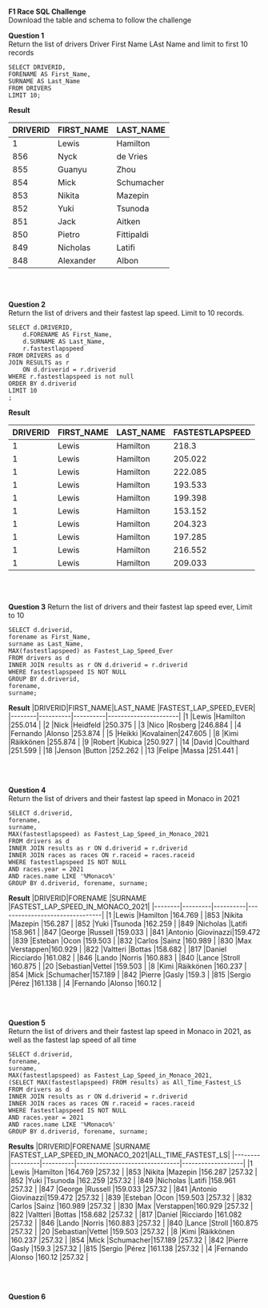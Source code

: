 **F1 Race SQL Challenge**  
Download the table and schema to follow the challenge

**Question 1**  
Return the list of drivers Driver First Name LAst Name and limit to first 10 records

	SELECT DRIVERID,
	FORENAME AS First_Name,
	SURNAME AS Last_Name
	FROM DRIVERS
	LIMIT 10;
  
  **Result**
  
|DRIVERID|FIRST_NAME|LAST_NAME |
|--------|----------|----------|
|1       |Lewis     |Hamilton  |
|856     |Nyck      |de Vries  |
|855     |Guanyu    |Zhou      |
|854     |Mick      |Schumacher|
|853     |Nikita    |Mazepin   |
|852     |Yuki      |Tsunoda   |
|851     |Jack      |Aitken    |
|850     |Pietro    |Fittipaldi|
|849     |Nicholas  |Latifi    |
|848     |Alexander |Albon     |

<br>
<br>
    
**Question 2**  
Return the list of drivers and their fastest lap speed. Limit to 10 records.

	SELECT d.DRIVERID,
	    d.FORENAME AS First_Name,
	    d.SURNAME AS Last_Name,
	    r.fastestlapspeed
	FROM DRIVERS as d
	JOIN RESULTS as r
	    ON d.driverid = r.driverid
	WHERE r.fastestlapspeed is not null 
	ORDER BY d.driverid
	LIMIT 10
	;

 **Result**

|DRIVERID|FIRST_NAME|LAST_NAME |FASTESTLAPSPEED|
|--------|----------|----------|---------------|
|1       |Lewis     |Hamilton  |218.3          |
|1       |Lewis     |Hamilton  |205.022        |
|1       |Lewis     |Hamilton  |222.085        |
|1       |Lewis     |Hamilton  |193.533        |
|1       |Lewis     |Hamilton  |199.398        |
|1       |Lewis     |Hamilton  |153.152        |
|1       |Lewis     |Hamilton  |204.323        |
|1       |Lewis     |Hamilton  |197.285        |
|1       |Lewis     |Hamilton  |216.552        |
|1       |Lewis     |Hamilton  |209.033        |

<br>
<br>

**Question 3**
Return the list of drivers and their fastest lap speed ever, Limit to 10

	SELECT d.driverid,
	forename as First_Name,
	surname as Last_Name,
	MAX(fastestlapspeed) as Fastest_Lap_Speed_Ever 
	FROM drivers as d
	INNER JOIN results as r ON d.driverid = r.driverid
	WHERE fastestlapspeed IS NOT NULL
	GROUP BY d.driverid,
	forename,
	surname;

**Result**
|DRIVERID|FIRST_NAME|LAST_NAME |FASTEST_LAP_SPEED_EVER|
|--------|----------|----------|----------------------|
|1       |Lewis     |Hamilton  |255.014               |
|2       |Nick      |Heidfeld  |250.375               |
|3       |Nico      |Rosberg   |246.884               |
|4       |Fernando  |Alonso    |253.874               |
|5       |Heikki    |Kovalainen|247.605               |
|8       |Kimi      |Räikkönen |255.874               |
|9       |Robert    |Kubica    |250.927               |
|14      |David     |Coulthard |251.599               |
|18      |Jenson    |Button    |252.262               |
|13      |Felipe    |Massa     |251.441               |

<br>
<br>

**Question 4**  
Return the list of drivers and their fastest lap speed in Monaco in 2021

	SELECT d.driverid, 
	forename, 
	surname, 
	MAX(fastestlapspeed) as Fastest_Lap_Speed_in_Monaco_2021 
	FROM drivers as d
	INNER JOIN results as r ON d.driverid = r.driverid
	INNER JOIN races as races ON r.raceid = races.raceid
	WHERE fastestlapspeed IS NOT NULL
	AND races.year = 2021
	AND races.name LIKE '%Monaco%'
	GROUP BY d.driverid, forename, surname;

 **Result**
 |DRIVERID|FORENAME |SURNAME   |FASTEST_LAP_SPEED_IN_MONACO_2021|
|--------|---------|----------|--------------------------------|
|1       |Lewis    |Hamilton  |164.769                         |
|853     |Nikita   |Mazepin   |156.287                         |
|852     |Yuki     |Tsunoda   |162.259                         |
|849     |Nicholas |Latifi    |158.961                         |
|847     |George   |Russell   |159.033                         |
|841     |Antonio  |Giovinazzi|159.472                         |
|839     |Esteban  |Ocon      |159.503                         |
|832     |Carlos   |Sainz     |160.989                         |
|830     |Max      |Verstappen|160.929                         |
|822     |Valtteri |Bottas    |158.682                         |
|817     |Daniel   |Ricciardo |161.082                         |
|846     |Lando    |Norris    |160.883                         |
|840     |Lance    |Stroll    |160.875                         |
|20      |Sebastian|Vettel    |159.503                         |
|8       |Kimi     |Räikkönen |160.237                         |
|854     |Mick     |Schumacher|157.189                         |
|842     |Pierre   |Gasly     |159.3                           |
|815     |Sergio   |Pérez     |161.138                         |
|4       |Fernando |Alonso    |160.12                          |

<br>
<br>

**Question 5**  
Return the list of drivers and their fastest lap speed in Monaco in 2021, as well as the fastest lap speed of all time

	SELECT d.driverid, 
	forename, 
	surname, 
	MAX(fastestlapspeed) as Fastest_Lap_Speed_in_Monaco_2021,
	(SELECT MAX(fastestlapspeed) FROM results) as All_Time_Fastest_LS
	FROM drivers as d
	INNER JOIN results as r ON d.driverid = r.driverid
	INNER JOIN races as races ON r.raceid = races.raceid
	WHERE fastestlapspeed IS NOT NULL
	AND races.year = 2021
	AND races.name LIKE '%Monaco%'
	GROUP BY d.driverid, forename, surname;

 **Results**
 |DRIVERID|FORENAME |SURNAME   |FASTEST_LAP_SPEED_IN_MONACO_2021|ALL_TIME_FASTEST_LS|
|--------|---------|----------|--------------------------------|-------------------|
|1       |Lewis    |Hamilton  |164.769                         |257.32             |
|853     |Nikita   |Mazepin   |156.287                         |257.32             |
|852     |Yuki     |Tsunoda   |162.259                         |257.32             |
|849     |Nicholas |Latifi    |158.961                         |257.32             |
|847     |George   |Russell   |159.033                         |257.32             |
|841     |Antonio  |Giovinazzi|159.472                         |257.32             |
|839     |Esteban  |Ocon      |159.503                         |257.32             |
|832     |Carlos   |Sainz     |160.989                         |257.32             |
|830     |Max      |Verstappen|160.929                         |257.32             |
|822     |Valtteri |Bottas    |158.682                         |257.32             |
|817     |Daniel   |Ricciardo |161.082                         |257.32             |
|846     |Lando    |Norris    |160.883                         |257.32             |
|840     |Lance    |Stroll    |160.875                         |257.32             |
|20      |Sebastian|Vettel    |159.503                         |257.32             |
|8       |Kimi     |Räikkönen |160.237                         |257.32             |
|854     |Mick     |Schumacher|157.189                         |257.32             |
|842     |Pierre   |Gasly     |159.3                           |257.32             |
|815     |Sergio   |Pérez     |161.138                         |257.32             |
|4       |Fernando |Alonso    |160.12                          |257.32             |

<br>
<br>

**Question 6**  

	


